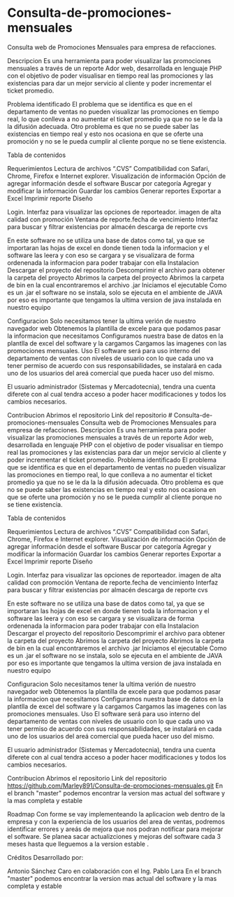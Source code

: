 # Consulta-de-promociones-mensuales
Consulta web de Promociones Mensuales para empresa de refacciones. 

Descripcion
Es una herramienta para poder visualizar las promociones mensuales a través de un reporte Ador web, desarrollada en lenguaje PHP con el objetivo de poder visualisar en tiempo real las promociones y las existencias para dar un mejor servicio al cliente y poder incrementar el ticket promedio.

Problema identificado
El problema que se identifica es que en el departamento de ventas no pueden visualizar las promociones en tiempo real, lo que conlleva a no aumentar el ticket promedio ya que no se le da la la difusión adecuada. Otro problema es que no se puede saber las existencias en tiempo real y esto nos ocasiona en que se oferte una promoción y no se le pueda cumplir al cliente porque no se tiene existencia.


Tabla de contenidos

Requerimientos
Lectura de archivos “.CVS”
Compatibilidad con Safari, Chrome, Firefox e Internet explorer.
Visualización de información
Opción de agregar información desde el software
Buscar por categoría
Agregar y modificar la información
Guardar los cambios
Generar reportes
Exportar a Excel
Imprimir reporte
Diseño

Login.
Interfaz para visualizar las opciones de reporteador.
imagen de alta calidad con promoción
Ventana de reporte.fecha de vencimiento
Interfaz para buscar y filtrar existencias por almacén
descarga de reporte cvs



En este software no se utiliza una base de datos como tal, ya que se importaran las hojas de excel en donde tienen toda la informacion y el software las leera y con eso se cargara y se visualizara de forma ordenenada la informacion para poder trabajar con ella
Instalacion
Descargar el proyecto del repositorio
Descomprimir el archivo para obtener la carpeta del proyecto
Abrimos la carpeta del proyecto
Abrimos la carpeta de bin en la cual encontraremos el archivo .jar
Iniciamos el ejecutable
Como es un .jar el software no se instala, solo se ejecuta en el ambiente de JAVA por eso es importante que tengamos la ultima version de java instalada en nuestro equipo

Configuracion
Solo necesitamos tener la ultima verión de nuestro navegador web
Obtenemos la plantilla de excele para que podamos pasar la informacion que necesitamos
Configuramos nuestra base de datos en la plantlla de excel del software y la cargamos
Cargamos las imagenes con las promociones mensuales.
Uso
El software será para uso interno del departamento de ventas con niveles de usuario con lo que cada uno va tener permiso de acuerdo con sus responsabilidades, se instalará en cada uno de los usuarios del areá comercial  que pueda hacer uso del mismo.

El usuario administrador (Sistemas y Mercadotecnia), tendra una cuenta diferete con al cual tendra acceso a poder hacer modificaciones y todos los cambios necesarios.

Contribucion
Abrimos el repositorio
Link del repositorio # Consulta-de-promociones-mensuales
Consulta web de Promociones Mensuales para empresa de refacciones. 
Descripcion
Es una herramienta para poder visualizar las promociones mensuales a través de un reporte Ador web, desarrollada en lenguaje PHP con el objetivo de poder visualisar en tiempo real las promociones y las existencias para dar un mejor servicio al cliente y poder incrementar el ticket promedio.
Problema identificado
El problema que se identifica es que en el departamento de ventas no pueden visualizar las promociones en tiempo real, lo que conlleva a no aumentar el ticket promedio ya que no se le da la la difusión adecuada. Otro problema es que no se puede saber las existencias en tiempo real y esto nos ocasiona en que se oferte una promoción y no se le pueda cumplir al cliente porque no se tiene existencia.


Tabla de contenidos

Requerimientos
Lectura de archivos “.CVS”
Compatibilidad con Safari, Chrome, Firefox e Internet explorer.
Visualización de información
Opción de agregar información desde el software
Buscar por categoría
Agregar y modificar la información
Guardar los cambios
Generar reportes
Exportar a Excel
Imprimir reporte
Diseño

Login.
Interfaz para visualizar las opciones de reporteador.
imagen de alta calidad con promoción
Ventana de reporte.fecha de vencimiento
Interfaz para buscar y filtrar existencias por almacén
descarga de reporte cvs



En este software no se utiliza una base de datos como tal, ya que se importaran las hojas de excel en donde tienen toda la informacion y el software las leera y con eso se cargara y se visualizara de forma ordenenada la informacion para poder trabajar con ella
Instalacion
Descargar el proyecto del repositorio
Descomprimir el archivo para obtener la carpeta del proyecto
Abrimos la carpeta del proyecto
Abrimos la carpeta de bin en la cual encontraremos el archivo .jar
Iniciamos el ejecutable
Como es un .jar el software no se instala, solo se ejecuta en el ambiente de JAVA por eso es importante que tengamos la ultima version de java instalada en nuestro equipo

Configuracion
Solo necesitamos tener la ultima verión de nuestro navegador web
Obtenemos la plantilla de excele para que podamos pasar la informacion que necesitamos
Configuramos nuestra base de datos en la plantlla de excel del software y la cargamos
Cargamos las imagenes con las promociones mensuales.
Uso
El software será para uso interno del departamento de ventas con niveles de usuario con lo que cada uno va tener permiso de acuerdo con sus responsabilidades, se instalará en cada uno de los usuarios del areá comercial  que pueda hacer uso del mismo.

El usuario administrador (Sistemas y Mercadotecnia), tendra una cuenta diferete con al cual tendra acceso a poder hacer modificaciones y todos los cambios necesarios.

Contribucion
Abrimos el repositorio 
Link del repositorio https://github.com/Marley891/Consulta-de-promociones-mensuales.git
En el branch "master" podemos encontrar la version mas actual del software y la mas completa y estable

Roadmap
Con forme se vay implementeando la aplicacion web dentro de la empresa y con la experiencia de los usuarios del area de ventas, podremos identificar errores y areás de mejora que nos podran notificar para mejorar el software. Se planea sacar actualizciones y mejoras del software cada 3 meses hasta que lleguemos a la version estable .

Créditos
Desarrollado por:

 Antonio Sánchez Caro en colaboración con el Ing. Pablo Lara
En el branch "master" podemos encontrar la version mas actual del software y la mas completa y estable


